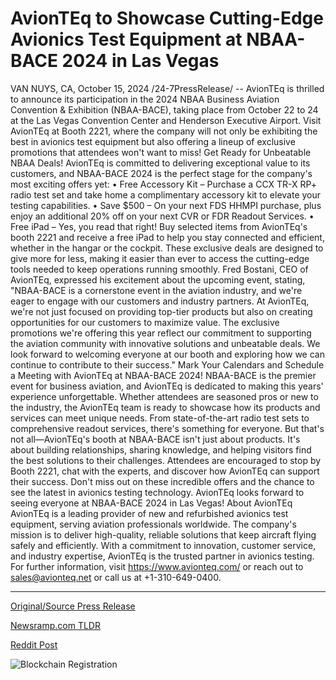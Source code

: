 # AvionTEq to Showcase Cutting-Edge Avionics Test Equipment at NBAA-BACE 2024 in Las Vegas

VAN NUYS, CA, October 15, 2024 /24-7PressRelease/ -- AvionTEq is thrilled to announce its participation in the 2024 NBAA Business Aviation Convention & Exhibition (NBAA-BACE), taking place from October 22 to 24 at the Las Vegas Convention Center and Henderson Executive Airport. Visit AvionTEq at Booth 2221, where the company will not only be exhibiting the best in avionics test equipment but also offering a lineup of exclusive promotions that attendees won't want to miss!  Get Ready for Unbeatable NBAA Deals!  AvionTEq is committed to delivering exceptional value to its customers, and NBAA-BACE 2024 is the perfect stage for the company's most exciting offers yet:  • Free Accessory Kit – Purchase a CCX TR-X RP+ radio test set and take home a complimentary accessory kit to elevate your testing capabilities. • Save $500 – On your next FDS HHMPI purchase, plus enjoy an additional 20% off on your next CVR or FDR Readout Services. • Free iPad – Yes, you read that right! Buy selected items from AvionTEq's booth 2221 and receive a free iPad to help you stay connected and efficient, whether in the hangar or the cockpit.  These exclusive deals are designed to give more for less, making it easier than ever to access the cutting-edge tools needed to keep operations running smoothly.  Fred Bostani, CEO of AvionTEq, expressed his excitement about the upcoming event, stating, "NBAA-BACE is a cornerstone event in the aviation industry, and we're eager to engage with our customers and industry partners. At AvionTEq, we're not just focused on providing top-tier products but also on creating opportunities for our customers to maximize value. The exclusive promotions we're offering this year reflect our commitment to supporting the aviation community with innovative solutions and unbeatable deals. We look forward to welcoming everyone at our booth and exploring how we can continue to contribute to their success."  Mark Your Calendars and Schedule a Meeting with AvionTEq at NBAA-BACE 2024!  NBAA-BACE is the premier event for business aviation, and AvionTEq is dedicated to making this years' experience unforgettable. Whether attendees are seasoned pros or new to the industry, the AvionTEq team is ready to showcase how its products and services can meet unique needs. From state-of-the-art radio test sets to comprehensive readout services, there's something for everyone.  But that's not all—AvionTEq's booth at NBAA-BACE isn't just about products. It's about building relationships, sharing knowledge, and helping visitors find the best solutions to their challenges. Attendees are encouraged to stop by Booth 2221, chat with the experts, and discover how AvionTEq can support their success.  Don't miss out on these incredible offers and the chance to see the latest in avionics testing technology. AvionTEq looks forward to seeing everyone at NBAA-BACE 2024 in Las Vegas!  About AvionTEq  AvionTEq is a leading provider of new and refurbished avionics test equipment, serving aviation professionals worldwide. The company's mission is to deliver high-quality, reliable solutions that keep aircraft flying safely and efficiently. With a commitment to innovation, customer service, and industry expertise, AvionTEq is the trusted partner in avionics testing. For further information, visit https://www.avionteq.com/ or reach out to sales@avionteq.net or call us at +1-310-649-0400. 

---

[Original/Source Press Release](https://www.24-7pressrelease.com/press-release/515261/avionteq-to-showcase-cutting-edge-avionics-test-equipment-at-nbaa-bace-2024-in-las-vegas)
                    

[Newsramp.com TLDR](None) 



[Reddit Post](https://www.reddit.com/r/eventNews/comments/1g4225c/avionteq_announces_participation_in_2024_nbaabace/) 



![Blockchain Registration](https://cdn.newsramp.app/24-7PressRelease/qrcode/2410/15/glue7nh5.webp)